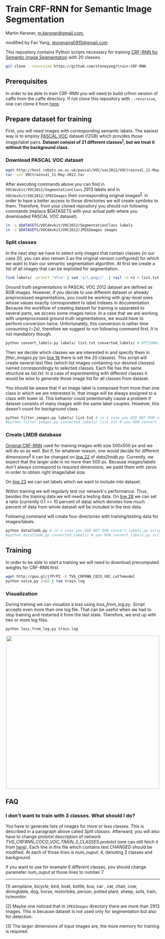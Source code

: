 # Train CRF-RNN for Semantic Image Segmentation

Martin Kersner, <m.kersner@gmail.com>,

modified by Fan Yang, <stoneyang0915@gmail.com>

This repository contains Python scripts necessary for training [CRF-RNN for Semantic Image Segmentation](https://github.com/torrvision/crfasrnn) with 20 classes. 

```bash
git clone --recursive https://github.com/stoneyang/train-CRF-RNN
```

## Prerequisites 
In order to be able to train CRF-RNN you will need to build crfrnn version of caffe from the caffe directory. If not clone this repository with `--recursive`, one can clone it from [here](https://github.com/bittnt/caffe).

## Prepare dataset for training
First, you will need images with corresponding semantic labels. The easiest way is to employ [PASCAL VOC](http://host.robots.ox.ac.uk/pascal/VOC/voc2012/index.html) dataset (!2GB) which provides those image/label pairs. **Dataset consist of 21 different classes<sup>[1](#myfootnote1)</sup>, but we treat it without the background class.**

### Download PASCAL VOC dataset
```bash
wget http://host.robots.ox.ac.uk/pascal/VOC/voc2012/VOCtrainval_11-May-2012.tar
tar -xvf VOCtrainval_11-May-2012.tar
```

After executing commands above you can find in `VOCdevkit/VOC2012/SegmentationClass` 2913 labels and in `VOCdevkit/VOC2012/JPEGImages` their corresponding original images<sup>[2](#myfootnote2)</sup>. In order to have a better access to those directories we will create symlinks to them. Therefore, from your cloned repository you should run following commands (replace $DATASETS with your actual path where you downloaded PASCAL VOC dataset).

```bash
ln -s $DATASETS/VOCdevkit/VOC2012/SegmentationClass labels
ln -s $DATASETS/VOCdevkit/VOC2012/JPEGImages images
```

### Split classes
In the next step we have to select only images that contain classes (in our case 20, you can also remain 3 as the original version configured) for which we want to train our semantic segmentation algorithm. At first we create a list of all images that can be exploited for segmentation. 

```bash
find labels/ -printf '%f\n' | sed 's/\.png//'  | tail -n +2 > list.txt
```
Ground truth segmentations in PASCAL VOC 2012 dataset are defined as RGB images. However, if you decide to use different dataset or already preprocessed segmentations, you could be working with gray-level ones whose values exactly correspondent to label indexes in documentation. Because the workflow of creating dataset for training is separated to several parts, we access some images twice. In a case that we are working with unpreprocessed ground truth segmentations, we would have to perform conversion twice. Unfortunately, this conversion is rather time consuming (~2s), therefore we suggest to run following command first. It is not mandatory though.

```bash
python convert_labels.py labels/ list.txt converted_labels/ # OPTIONAL
```

Then we decide which classes we are interested in and specify them in *filter_images.py* (on [line 18](https://github.com/stoneyang/train-CRF-RNN/blob/stoneyang/filter_images.py#L18) there is set the 20 classes). This script will create several text files (which list images containing our desired classes) named correspondingly to selected classes. Each file has the same structure as *list.txt*. In a case of experimenting with different classes it would be wise to generate those image list for all classes from dataset.

You should be aware that if an image label is composed from more than one class in which we are interested in, that image will be always assigned to a class with lower id. This behavior could potentionally cause a problem if dataset consists of many images with the same label couples. However, this doesn't count for *background* class.

```bash
python filter_images.py labels/ list.txt # in a case you DID NOT RUN convert_labels.py script
#python filter_images.py converted_labels/ list.txt # you RUN convert_labels.py script
```


### Create LMDB database
[Original CRF-RNN](https://github.com/torrvision/crfasrnn) used for training images with size 500x500 px and we will do so as well. But if, for whatever reason, one would decide for different dimensions<sup>[3](#myfootnote3)</sup> it can be changed on [line 22](https://github.com/stoneyang/train-CRF-RNN/blob/stoneyang/data2lmdb.py#L22) of *data2lmdb.py*. Currently, we expect that the larger side in no more than 500 px. Because images/labels don't always correspond to required dimensions, we padd them with zeros in order to obtain right image/label size.

On [line 23](https://github.com/stoneyang/train-CRF-RNN/blob/stoneyang/data2lmdb.py#L23) we can set labels which we want to include into dataset.

Within training we will regularly test our network's performance. Thus, besides the training data we will need a testing data. On [line 28](https://github.com/stoneyang/train-CRF-RNN/blob/stoneyang/data2lmdb.py#L28) we can set a ratio (currently 0.1 == 10 percent of data) which denotes how much percent of data from whole dataset will be included in the test data. 

Following command will create four directories with training/testing data for images/labels.

```bash
python data2lmdb.py # in a case you DID NOT RUN convert_labels.py script
#python data2lmdb.py converted_labels/ # you RUN convert_labels.py script
```

## Training
In order to be able to start a training we will need to download precomputed weights for CRF-RNN first.

```bash
wget http://goo.gl/j7PrPZ -O TVG_CRFRNN_COCO_VOC.caffemodel
python solve.py 2>&1 | tee train.log
```

### Visualization
During training we can visualize a loss using *loss_from_log.py*. Script accepts even more than one log file. That can be useful when we had to stop training and restarted it from the last state. Therefore, we end up with two or more log files.

```bash
python loss_from_log.py train.log
```
<p align="center">
<img src="http://i.imgur.com/jlfkY1p.png?1" width=500/>
</p>

## FAQ

### I don't want to train with 3 classes. What should I do?
You have to generate lists of images for more or less classes. This is described in a paragraph above called *Split classes*. Afterward, you will also have to change prototxt description of network *TVG_CRFRNN_COCO_VOC_TRAIN_3_CLASSES.prototxt* (one can still fetch it from [here](https://github.com/martinkersner/train-CRF-RNN)). Each line in this file which contains text *CHANGED* should be modified. At each of those lines is *num_ouput: 4*, denoting 3 classes and background. 

If you want to use for example 6 different classes, you should change parameter *num_ouput* at those lines to number 7. 

<hr>
<a name="myfootnote1">(1)</a> 
aeroplane, bicycle, bird, boat, bottle, bus, car , cat, chair, cow, diningtable, dog, horse, motorbike, person, potted plant, sheep, sofa, train, tv/monitor

<a name="myfootnote2">(2)</a> 
Maybe one noticed that in `JPEGImages` directory there are more than 2913 images. This is because dataset is not used only for segmentation but also for detection.

<a name="myfootnote3">(3)</a> 
The larger dimensions of input images are, the more memory for training is required.
